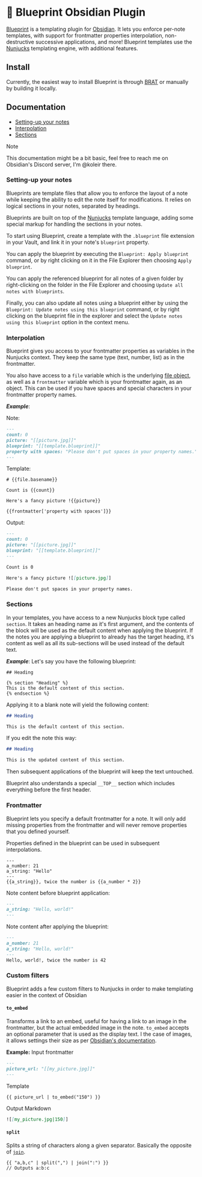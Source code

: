 # 📘 Blueprint Obsidian Plugin

[Blueprint][blueprint] is a templating plugin for [Obsidian][obsidian].
It lets you enforce per-note templates, with support for frontmatter properties interpolation, non-destructive successive applications, and more!
Blueprint templates use the [Nunjucks][nunjucks] templating engine, with additional features.

## Install

Currently, the easiest way to install Blueprint is through [BRAT][brat] or manually by building it locally.

## Documentation

- [Setting-up your notes](#setting-up-your-notes)
- [Interpolation](#interpolation)
- [Sections](#sections)

> [!NOTE]
> This documentation might be a bit basic, feel free to reach me on Obsidian's Discord server, I'm @koleir there.

### Setting-up your notes

Blueprints are template files that allow you to enforce the layout of a note while keeping the ability to edit the note itself for modifications.
It relies on logical sections in your notes, separated by headings.

Blueprints are built on top of the [Nunjucks][nunjucks] template language, adding some special markup for handling the sections in your notes.

To start using Blueprint, create a template with the `.blueprint` file extension in your Vault, and link it in your note's `blueprint` property.

You can apply the blueprint by executing the `Blueprint: Apply blueprint` command, or by right clicking on it in the File Explorer then choosing `Apply blueprint`.

You can apply the referenced blueprint for all notes of a given folder by right-clicking on the folder in the File Explorer and choosing `Update all notes with blueprints`.

Finally, you can also update all notes using a blueprint either by using the `Blueprint: Update notes using this blueprint` command, or by right clicking on the blueprint file in the explorer and select the `Update notes using this blueprint` option in the context menu.

### Interpolation

Blueprint gives you access to your frontmatter properties as variables in the Nunjucks context. 
They keep the same type (text, number, list) as in the frontmatter.

You also have access to a `file` variable which is the underlying [file object](https://docs.obsidian.md/Reference/TypeScript+API/TFile), as well as a `frontmatter` variable which is your frontmatter again, as an object. This can be used if you have spaces and special characters in your frontmatter property names.

**_Example_**:

Note:


```markdown
---
count: 0
picture: "[[picture.jpg]]"
blueprint: "[[template.blueprint]]"
property with spaces: "Please don't put spaces in your property names."
---
```

Template:

```jinja
# {{file.basename}}

Count is {{count}}

Here's a fancy picture !{{picture}}

{{frontmatter['property with spaces']}}

```

Output:

```markdown
---
count: 0
picture: "[[picture.jpg]]"
blueprint: "[[template.blueprint]]"
---

Count is 0

Here's a fancy picture ![[picture.jpg]]

Please don't put spaces in your property names.
```

### Sections

In your templates, you have access to a new Nunjucks block type called `section`. 
It takes an heading name as it's first argument, and the contents of the block will be used as the default content when applying the blueprint.
If the notes you are applying a blueprint to already has the target heading, it's content as well as all its sub-sections will be used instead of the default text.

**_Example_**: Let's say you have the following blueprint:

```jinja2
## Heading

{% section "Heading" %}
This is the default content of this section.
{% endsection %}
```

Applying it to a blank note will yield the following content:

```markdown
## Heading

This is the default content of this section.
```

If you edit the note this way:

```markdown
## Heading

This is the updated content of this section.
```

Then subsequent applications of the blueprint will keep the text untouched.

Blueprint also understands a special `__TOP__` section which includes everything before the first header.

### Frontmatter

Blueprint lets you specify a default frontmatter for a note. 
It will only add missing properties from the frontmatter and will never remove properties that you defined yourself.

Properties defined in the blueprint can be used in subsequent interpolations.

```jinja
---
a_number: 21
a_string: "Hello"
---
{{a_string}}, twice the number is {{a_number * 2}}
```

Note content before blueprint application:

```markdown
---
a_string: "Hello, world!"
---
```

Note content after applying the blueprint:

```markdown
---
a_number: 21
a_string: "Hello, world!"
---
Hello, world!, twice the number is 42
```

### Custom filters

Blueprint adds a few custom filters to Nunjucks in order to make templating easier in the context of Obsidian

#### `to_embed`

Transforms a link to an embed, useful for having a link to an image in the frontmatter, but the actual embedded image in the note.
`to_embed` accepts an optional parameter that is used as the display text.
I the case of images, it allows settings their size as per [Obsidian's documentation](https://help.obsidian.md/embeds#Embed+an+image+in+a+note).

**Example:** Input frontmatter

```markdown
---
picture_url: "[[my_picture.jpg]]"
---
```

Template

```jinja
{{ picture_url | to_embed("150") }}
```

Output Markdown

```markdown
![[my_picture.jpg|150]]
```

#### `split`

Splits a string of characters along a given separator.
Basically the opposite of [`join`](https://mozilla.github.io/nunjucks/templating.html#join).

```jinja
{{ "a,b,c" | split(",") | join(":") }}
// Outputs a:b:c
```

[blueprint]: https://github.com/madx/blueprint-obsidian-plugin
[obsidian]: https://obsidian.md/
[nunjucks]: https://mozilla.github.io/nunjucks/
[brat]: https://github.com/TfTHacker/obsidian42-brat
